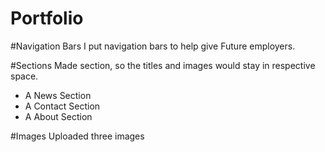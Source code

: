 # Portfolio

#Navigation Bars 
I put navigation bars to help give Future employers.

#Sections
Made section, so the titles and images would stay in respective space.

  - A News Section
  - A Contact Section
  - A About Section

#Images
Uploaded three images


